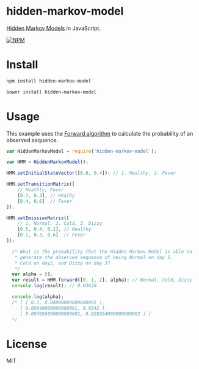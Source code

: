 # hidden-markov-model

[Hidden Markov Models](https://en.wikipedia.org/wiki/Hidden_Markov_model) in JavaScript.

[![NPM](https://nodei.co/npm/hidden-markov-model.png)](https://nodei.co/npm/hidden-markov-model)

# Install

```bash
npm install hidden-markov-model
```

```bash
bower install hidden-markov-model
```

# Usage

This example uses the [Forward algorithm](https://en.wikipedia.org/wiki/Forward_algorithm) to calculate the probability of an observed sequence.

```javascript
var HiddenMarkovModel = require('hidden-markov-model');

var HMM = HiddenMarkovModel();

HMM.setInitialStateVector([0.6, 0.4]); // 1. Healthy, 2. Fever

HMM.setTransitionMatrix([
    // Heathly, Fever
    [0.7, 0.3], // Healhy
    [0.4, 0.6]  // Fever
]);

HMM.setEmissionMatrix([
    // 1. Normal, 2. Cold, 3. Dizzy
    [0.5, 0.4, 0.1], // Healthy
    [0.1, 0.3, 0.6]  // Fever
]);

  /* What is the probability that the Hidden Markov Model is able to
   * generate the observed sequence of being Normal on day 1,
   * Cold on day2, and Dizzy on day 3?
   */
  var alpha = [];
  var result = HMM.forward([0, 1, 2], alpha); // Normal, Cold, Dizzy
  console.log(result); // 0.03628

  console.log(alpha);
  /* [ [ 0.3, 0.04000000000000001 ],
     [ 0.09040000000000001, 0.0342 ],
     [ 0.007696000000000001, 0.028584000000000002 ] ]
  */
```

# License

MIT
